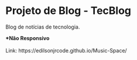 <h1>Projeto de Blog - TecBlog</h1>
<p>Blog de notícias de tecnologia.</p>
<b>*Não Responsivo</b><br>
<br>
Link: https://edilsonjrcode.github.io/Music-Space/
